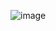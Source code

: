 ![image](https://user-images.githubusercontent.com/57173871/125556251-cb563dce-7f8c-43b0-9ee1-1918a2286a11.png)
